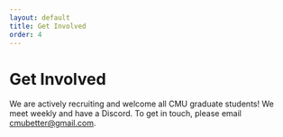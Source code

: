 ```yaml
---
layout: default
title: Get Involved
order: 4
---
```


# Get Involved

We are actively recruiting and welcome all CMU graduate students!
We meet weekly and have a Discord.
To get in touch, please email
[cmubetter@gmail.com](mailto:cmubetter@gmail.com).
